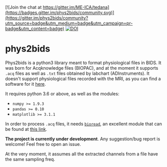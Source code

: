 [![Join the chat at https://gitter.im/ME-ICA/tedana](https://badges.gitter.im/phys2bids/community.svg)](https://gitter.im/phys2bids/community?utm_source=badge&utm_medium=badge&utm_campaign=pr-badge&utm_content=badge)
[![DOI](https://zenodo.org/badge/208861898.svg)](https://zenodo.org/badge/latestdoi/208861898)


phys2bids
=========
Phys2bids is a python3 library meant to format physiological files in BIDS.
It was born for Acqknowledge files (BIOPAC), and at the moment it supports
``.acq`` files as well as ``.txt`` files obtained by labchart
(ADInstruments).
It doesn't support physiological files recorded with the MRI, as you can find a software for it [here](https://github.com/tarrlab/physio2bids).

It requires python 3.6 or above, as well as the modules:
- `numpy >= 1.9.3`
- `pandas >= 0.10`
- `matplotlib >= 3.1.1`

In order to process ``.acq`` files, it needs [`bioread`](https://github.com/uwmadison-chm/bioread), an excellent module
that can be found at [this link](https://github.com/uwmadison-chm/bioread).

**The project is currently under development**.
Any suggestion/bug report is welcome! Feel free to open an issue.

At the very moment, it assumes all the extracted channels from a file
have the same sampling freq.
